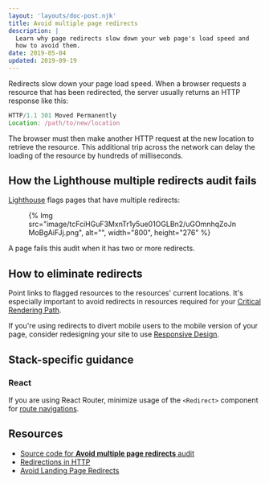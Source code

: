 ```yaml
---
layout: 'layouts/doc-post.njk'
title: Avoid multiple page redirects
description: |
  Learn why page redirects slow down your web page's load speed and
  how to avoid them.
date: 2019-05-04
updated: 2019-09-19
---
```


Redirects slow down your page load speed.
When a browser requests a resource that has been redirected,
the server usually returns an HTTP response like this:

```js
HTTP/1.1 301 Moved Permanently
Location: /path/to/new/location
```

The browser must then make another HTTP request at the new location
to retrieve the resource.
This additional trip across the network can delay the loading
of the resource by hundreds of milliseconds.

## How the Lighthouse multiple redirects audit fails

[Lighthouse](/docs/lighthouse/overview/)
flags pages that have multiple redirects:

<figure>
  {% Img src="image/tcFciHGuF3MxnTr1y5ue01OGLBn2/uGOmnhqZoJnMoBgAiFJj.png", alt="", width="800", height="276" %}
</figure>

A page fails this audit when it has two or more redirects.

## How to eliminate redirects

Point links to flagged resources
to the resources' current locations.
It's especially important to avoid redirects in resources
required for your [Critical Rendering Path](https://web.dev/critical-rendering-path/).

If you're using redirects to divert mobile users to the mobile version of your page,
consider redesigning your site to use
[Responsive Design](https://web.dev/responsive-web-design-basics/).

## Stack-specific guidance

### React

If you are using React Router, minimize usage of the `<Redirect>` component for
[route navigations](https://reacttraining.com/react-router/web/api/Redirect).

## Resources

- [Source code for **Avoid multiple page redirects** audit](https://github.com/GoogleChrome/lighthouse/blob/master/lighthouse-core/audits/redirects.js)
- [Redirections in HTTP](https://developer.mozilla.org/docs/Web/HTTP/Redirections)
- [Avoid Landing Page Redirects](https://developers.google.com/speed/docs/insights/AvoidRedirects)
